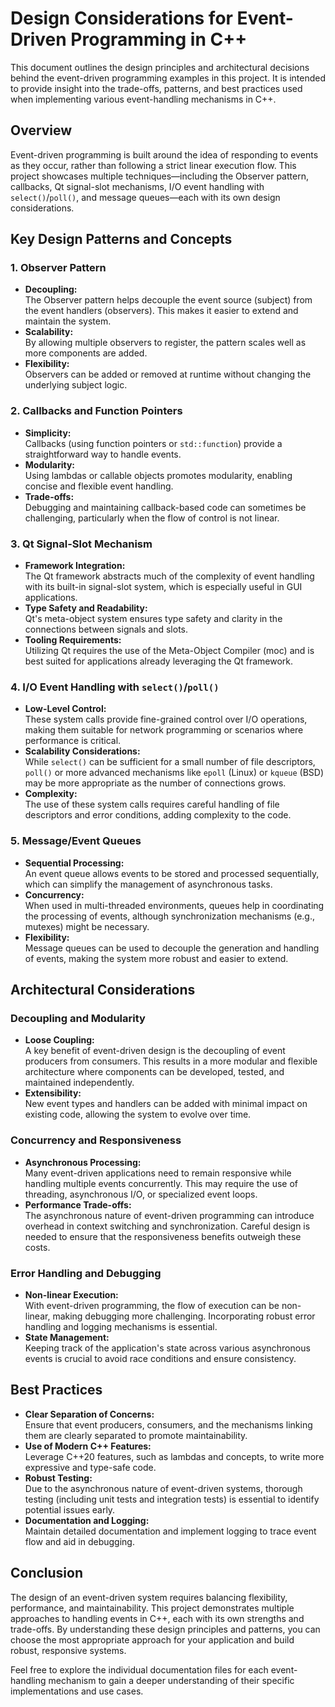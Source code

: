 # Design Considerations for Event-Driven Programming in C++

This document outlines the design principles and architectural decisions behind the event-driven programming examples in this project. It is intended to provide insight into the trade-offs, patterns, and best practices used when implementing various event-handling mechanisms in C++.

## Overview

Event-driven programming is built around the idea of responding to events as they occur, rather than following a strict linear execution flow. This project showcases multiple techniques—including the Observer pattern, callbacks, Qt signal-slot mechanisms, I/O event handling with `select()`/`poll()`, and message queues—each with its own design considerations.

## Key Design Patterns and Concepts

### 1. Observer Pattern
- **Decoupling:**  
  The Observer pattern helps decouple the event source (subject) from the event handlers (observers). This makes it easier to extend and maintain the system.
- **Scalability:**  
  By allowing multiple observers to register, the pattern scales well as more components are added.
- **Flexibility:**  
  Observers can be added or removed at runtime without changing the underlying subject logic.

### 2. Callbacks and Function Pointers
- **Simplicity:**  
  Callbacks (using function pointers or `std::function`) provide a straightforward way to handle events.
- **Modularity:**  
  Using lambdas or callable objects promotes modularity, enabling concise and flexible event handling.
- **Trade-offs:**  
  Debugging and maintaining callback-based code can sometimes be challenging, particularly when the flow of control is not linear.

### 3. Qt Signal-Slot Mechanism
- **Framework Integration:**  
  The Qt framework abstracts much of the complexity of event handling with its built-in signal-slot system, which is especially useful in GUI applications.
- **Type Safety and Readability:**  
  Qt's meta-object system ensures type safety and clarity in the connections between signals and slots.
- **Tooling Requirements:**  
  Utilizing Qt requires the use of the Meta-Object Compiler (moc) and is best suited for applications already leveraging the Qt framework.

### 4. I/O Event Handling with `select()`/`poll()`
- **Low-Level Control:**  
  These system calls provide fine-grained control over I/O operations, making them suitable for network programming or scenarios where performance is critical.
- **Scalability Considerations:**  
  While `select()` can be sufficient for a small number of file descriptors, `poll()` or more advanced mechanisms like `epoll` (Linux) or `kqueue` (BSD) may be more appropriate as the number of connections grows.
- **Complexity:**  
  The use of these system calls requires careful handling of file descriptors and error conditions, adding complexity to the code.

### 5. Message/Event Queues
- **Sequential Processing:**  
  An event queue allows events to be stored and processed sequentially, which can simplify the management of asynchronous tasks.
- **Concurrency:**  
  When used in multi-threaded environments, queues help in coordinating the processing of events, although synchronization mechanisms (e.g., mutexes) might be necessary.
- **Flexibility:**  
  Message queues can be used to decouple the generation and handling of events, making the system more robust and easier to extend.

## Architectural Considerations

### Decoupling and Modularity
- **Loose Coupling:**  
  A key benefit of event-driven design is the decoupling of event producers from consumers. This results in a more modular and flexible architecture where components can be developed, tested, and maintained independently.
- **Extensibility:**  
  New event types and handlers can be added with minimal impact on existing code, allowing the system to evolve over time.

### Concurrency and Responsiveness
- **Asynchronous Processing:**  
  Many event-driven applications need to remain responsive while handling multiple events concurrently. This may require the use of threading, asynchronous I/O, or specialized event loops.
- **Performance Trade-offs:**  
  The asynchronous nature of event-driven programming can introduce overhead in context switching and synchronization. Careful design is needed to ensure that the responsiveness benefits outweigh these costs.

### Error Handling and Debugging
- **Non-linear Execution:**  
  With event-driven programming, the flow of execution can be non-linear, making debugging more challenging. Incorporating robust error handling and logging mechanisms is essential.
- **State Management:**  
  Keeping track of the application's state across various asynchronous events is crucial to avoid race conditions and ensure consistency.

## Best Practices

- **Clear Separation of Concerns:**  
  Ensure that event producers, consumers, and the mechanisms linking them are clearly separated to promote maintainability.
- **Use of Modern C++ Features:**  
  Leverage C++20 features, such as lambdas and concepts, to write more expressive and type-safe code.
- **Robust Testing:**  
  Due to the asynchronous nature of event-driven systems, thorough testing (including unit tests and integration tests) is essential to identify potential issues early.
- **Documentation and Logging:**  
  Maintain detailed documentation and implement logging to trace event flow and aid in debugging.

## Conclusion

The design of an event-driven system requires balancing flexibility, performance, and maintainability. This project demonstrates multiple approaches to handling events in C++, each with its own strengths and trade-offs. By understanding these design principles and patterns, you can choose the most appropriate approach for your application and build robust, responsive systems.

Feel free to explore the individual documentation files for each event-handling mechanism to gain a deeper understanding of their specific implementations and use cases.
